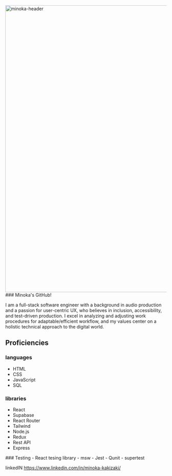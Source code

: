 <img width="893" alt="minoka-header" src="https://user-images.githubusercontent.com/88120228/144121182-d9167320-cb53-42bc-bef8-0ff4e22175b2.png">
### Minoka's GitHub!

I am a full-stack software engineer with a background in audio production and a passion for user-centric UX, who believes in inclusion, accessibility, and test-driven production. I excel in analyzing and adjusting work procedures for adaptable/efficient workflow, and my values center on a holistic technical approach to the digital world.

## Proficiencies

<p text-align="center">

### languages
- HTML
- CSS
- JavaScript
- SQL

### libraries
- React
- Supabase
- React Router
- Tailwind
- Node.js
- Redux
- Rest API
- Express
</p>
### Testing
- React tesing library
- msw
- Jest
- Qunit
- supertest



linkedIN https://www.linkedin.com/in/minoka-kakizaki/


